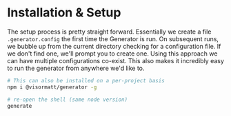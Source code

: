# Installation & Setup

The setup process is pretty straight forward. Essentially we create a file `.generator.config` the first time the Generator is run. On subsequent runs, we bubble up from the current directory checking for a configuration file. If we don't find one, we'll prompt you to create one. Using this approach we can have multiple configurations co-exist. This also makes it incredibly easy to run the generator from anywhere we'd like to.

```sh
# This can also be installed on a per-project basis
npm i @visormatt/generator -g

# re-open the shell (same node version)
generate
```
